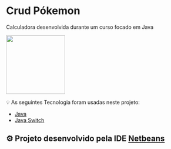 # Crud Pókemon

Calculadora desenvolvida durante um curso focado em Java

<img height="160em" src="https://www.google.com/url?sa=i&url=https%3A%2F%2Fwall.alphacoders.com%2Ftag%2Fsnivy-%2528pokemon%2529-wallpapers%3Flang%3DPortuguese&psig=AOvVaw3Xnqwva0piBHgLcnJSIgyS&ust=1678936862585000&source=images&cd=vfe&ved=0CBAQjRxqFwoTCNDipaz93P0CFQAAAAAdAAAAABAE"/>

💡 As seguintes Tecnologia foram usadas neste projeto:

- [Java](https://docs.oracle.com/en/java/)
- [Java Switch](https://www.w3schools.com/java/java_switch.asp)

## ⚙ Projeto desenvolvido pela IDE [Netbeans](https://netbeans.apache.org/download/index.html)

